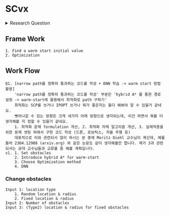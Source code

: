# SCvx

<details>
<summary>
    Research Question
</summary>
    How can a <ins>vehicle</ins> find <ins>an</ins> optimized solution in <ins>real-time</ins> for <ins>general situation</ins>?
</details>

## Frame Work
    1. Find a warm start initial value
    2. Optimization

## Work Flow
    Q1. [narrow path를 정확히 통과하는 코드를 작성 + DNN 학습 -> warm start 방법 활용]
        'narrow path를 정확히 통과하는 코드를 작성' 부분은 'hybrid A* 를 통한 경로 설정 -> warm-start에 활용해서 최적화로 path 구하기' 
        최적화는 SCP를 쓰거나 IPOPT 쓰거나 뭐가 좋은지는 둘다 해봐야 알 수 있을거 같네요. 
        뻣어나갈 수 있는 방향은 크게 세가지 아래 방향으로 생각되는데, 이건 하면서 뭐를 더 생각해볼 지 정할 수 있을거 같네요.
        1. 최적화 문제 formulation 개선, 2. 최적화 자체 알고리즘 개선, 3. 실제적용을 위한 문제 셋팅 하에서 구현 코드 작성 (드론, 로보틱스, 자율 주행 등) 
        대표적으로 이와 관련되서 많이 하시는 분 중에 Moritz Diehl 교수님이 계신데, 예를 들어 2304.12908 (arxiv.org) 와 같은 논문도 같이 생각해볼만 합니다. 제가 3과 관련되서는 공대 교수님들과 교류를 좀 해볼 계획입니다. 
    v1. 1. Set obstacles
        2. Introduce hybrid A* for warm-start
        3. Choose Optimization method
        4. DNN
    
### Change obstacles
    Input 1: location type
        1. Random location & radius
        2. Fixed location & radius
    Input 2: Number of obstacles
    Input 3: (Type2) location & radius for fixed obstacles
    